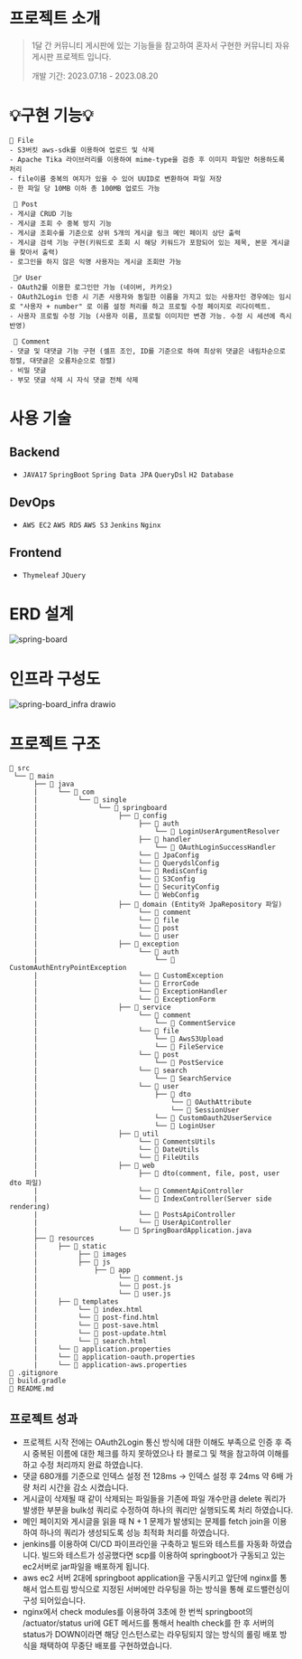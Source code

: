 # 프로젝트 소개
> 1달 간 커뮤니티 게시판에 있는 기능들을 참고하여 혼자서 구현한 커뮤니티 자유 게시판 프로젝트 입니다.
>
> 
> 개발 기간: 2023.07.18 - 2023.08.20

# 💡구현 기능💡
```
🔗 File
- S3버킷 aws-sdk를 이용하여 업로드 및 삭제
- Apache Tika 라이브러리를 이용하여 mime-type을 검증 후 이미지 파일만 허용하도록 처리
- file이름 중복의 여지가 있을 수 있어 UUID로 변환하여 파일 저장
- 한 파일 당 10MB 이하 총 100MB 업로드 가능

 📝 Post
- 게시글 CRUD 기능
- 게시글 조회 수 중복 방지 기능
- 게시글 조회수를 기준으로 상위 5개의 게시글 링크 메인 페이지 상단 출력
- 게시글 검색 기능 구현(키워드로 조회 시 해당 키워드가 포함되어 있는 제목, 본문 게시글을 찾아서 출력)
- 로그인을 하지 않은 익명 사용자는 게시글 조회만 가능

 🙋‍♂ ️User
- OAuth2를 이용한 로그인만 가능 (네이버, 카카오)
- OAuth2Login 인증 시 기존 사용자와 동일한 이름을 가지고 있는 사용자인 경우에는 임시로 "사용자 + number" 로 이름 설정 처리를 하고 프로필 수정 페이지로 리다이렉트.
- 사용자 프로필 수정 기능 (사용자 이름, 프로필 이미지만 변경 가능. 수정 시 세션에 즉시 반영)

 🧾 Comment
- 댓글 및 대댓글 기능 구현 (셀프 조인, ID를 기준으로 하여 최상위 댓글은 내림차순으로 정렬, 대댓글은 오름차순으로 정렬)
- 비밀 댓글
- 부모 댓글 삭제 시 자식 댓글 전체 삭제
```
 
# 사용 기술
## Backend
- ```JAVA17``` ```SpringBoot``` ```Spring Data JPA``` ```QueryDsl``` ```H2 Database```

## DevOps
- ```AWS EC2``` ```AWS RDS``` ```AWS S3``` ```Jenkins``` ```Nginx```

## Frontend
- ```Thymeleaf``` ```JQuery```

# ERD 설계
![spring-board](https://github.com/tlsrhksgh/spring-board/assets/12388299/bed37d10-9aa0-4339-931a-b2dfc0b0a0da)

# 인프라 구성도
![spring-board_infra drawio](https://github.com/tlsrhksgh/spring-board/assets/12388299/695c737b-216b-43de-843d-bda0ed0052e0)


# 프로젝트 구조
```
📂 src
 └── 📂 main         
      ├── 📂 java          			
      |     └── 📂 com           		
      |          └── 📂 single         	
      |               └── 📂 springboard
      |                    ├── 📂 config
      |                         ├── 📂 auth
      |                             └── 📄 LoginUserArgumentResolver
      |                         ├── 📂 handler
      |                             └── 📄 OAuthLoginSuccessHandler
      |                         └── 📄 JpaConfig
      |                         └── 📄 QuerydslConfig
      |                         └── 📄 RedisConfig
      |                         └── 📄 S3Config
      |                         └── 📄 SecurityConfig
      |                         └── 📄 WebConfig
      |                    ├── 📂 domain (Entity와 JpaRepository 파일)
      |                         └── 📂 comment
      |                         └── 📂 file
      |                         └── 📂 post
      |                         └── 📂 user
      |                    ├── 📂 exception
      |                         └── 📂 auth
      |                             └── 📄 CustomAuthEntryPointException
      |                         └── 📄 CustomException
      |                         └── 📄 ErrorCode
      |                         └── 📄 ExceptionHandler
      |                         └── 📄 ExceptionForm
      |                    ├── 📂 service
      |                         └── 📂 comment
      |                             └── 📄 CommentService
      |                         └── 📂 file
      |                             └── 📄 AwsS3Upload
      |                             └── 📄 FileService
      |                         └── 📂 post
      |                             └── 📄 PostService
      |                         └── 📂 search
      |                             └── 📄 SearchService
      |                         └── 📂 user
      |                             ├── 📂 dto
      |                                 └── 📄 OAuthAttribute
      |                                 └── 📄 SessionUser
      |                             └── 📄 CustomOauth2UserService
      |                             └── 📄 LoginUser
      |                    ├── 📂 util
      |                         └── 📄 CommentsUtils
      |                         └── 📄 DateUtils
      |                         └── 📄 FileUtils
      |                    ├── 📂 web
      |                         ├── 📂 dto(comment, file, post, user dto 파일)
      |                         └── 📄 CommentApiController
      |                         └── 📄 IndexController(Server side rendering)
      |                         └── 📄 PostsApiController
      |                         └── 📄 UserApiController
      |                    └── 📄 SpringBoardApplication.java
      ├── 📂 resources
      |     ├── 📂 static
      |          ├── 📂 images
      |          ├── 📂 js
      |              ├── 📂 app
      |                    └── 📄 comment.js
      |                    └── 📄 post.js
      |                    └── 📄 user.js
      |     ├── 📂 templates
      |          └── 📄 index.html
      |          └── 📄 post-find.html
      |          └── 📄 post-save.html
      |          └── 📄 post-update.html
      |          └── 📄 search.html
      |     └── 📄 application.properties
      |     └── 📄 application-oauth.properties
      |     └── 📄 application-aws.properties
📄 .gitignore    
📄 build.gradle                                                                          
📄 README.md
```

## 프로젝트 성과
- 프로젝트 시작 전에는 OAuth2Login 통신 방식에 대한 이해도 부족으로 인증 후 즉시 중복된 이름에 대한 체크를 하지 못하였으나 타 블로그 및 책을 참고하여 이해를 하고 수정 처리까지 완료 하였습니다.
- 댓글 680개를 기준으로 인덱스 설정 전 128ms -> 인덱스 설정 후 24ms 약 6배 가량 처리 시간을 감소 시켰습니다.
- 게시글이 삭제될 때 같이 삭제되는 파일들을 기존에 파일 개수만큼 delete 쿼리가 발생한 부분을 bulk성 쿼리로 수정하여 하나의 쿼리만 실행되도록 처리 하였습니다.
- 메인 페이지와 게시글을 읽을 때 N + 1 문제가 발생되는 문제를 fetch join을 이용하여 하나의 쿼리가 생성되도록 성능 최적화 처리를 하였습니다.
- jenkins를 이용하여 CI/CD 파이프라인을 구축하고 빌드와 테스트를 자동화 하였습니다. 빌드와 테스트가 성공했다면 scp를 이용하여 springboot가 구동되고 있는 ec2서버로 jar파일을 배포하게 됩니다. 
- aws ec2 서버 2대에 springboot application을 구동시키고 앞단에 nginx를 통해서 업스트림 방식으로 지정된 서버에만 라우팅을 하는 방식을 통해 로드밸런싱이 구성 되어있습니다. 
- nginx에서 check modules를 이용하여 3초에 한 번씩 springboot의 /actuator/status uri에 GET 메서드를 통해서 health check를 한 후 서버의 status가 DOWN이라면 해당 인스턴스로는 라우팅되지 않는 방식의 롤링 배포 방식을 채택하여 무중단 배포를 구현하였습니다.
